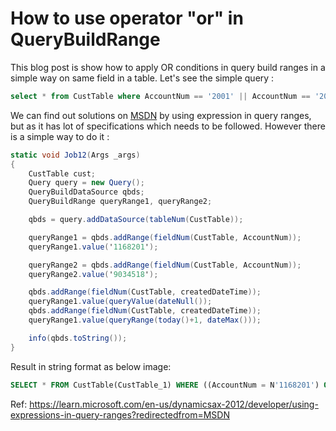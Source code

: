 # How to use operator "or" in QueryBuildRange


This blog post is show how to apply OR conditions in query build ranges in a simple way on same field in a table. Let's see the simple query :

```sql
select * from CustTable where AccountNum == '2001' || AccountNum == '2002'
```

We can find out solutions on [MSDN](https://msdn.microsoft.com/en-us/library/aa893981.aspx)  by using expression in query ranges, but as it has lot of specifications which needs to be followed. However there is a simple way to do it :

```cs
static void Job12(Args _args)
{
    CustTable cust;
    Query query = new Query();
    QueryBuildDataSource qbds;
    QueryBuildRange queryRange1, queryRange2;

    qbds = query.addDataSource(tableNum(CustTable));

    queryRange1 = qbds.addRange(fieldNum(CustTable, AccountNum));
    queryRange1.value('1168201');

    queryRange2 = qbds.addRange(fieldNum(CustTable, AccountNum));
    queryRange2.value('9034518');

    qbds.addRange(fieldNum(CustTable, createdDateTime));
    queryRange1.value(queryValue(dateNull());
    qbds.addRange(fieldNum(CustTable, createdDateTime));
    queryRange1.value(queryRange(today()+1, dateMax()));

    info(qbds.toString());
}
```

Result in string format as below image:

```sql
SELECT * FROM CustTable(CustTable_1) WHERE ((AccountNum = N'1168201') OR (AccountNum = N'9034518'))
```

Ref: https://learn.microsoft.com/en-us/dynamicsax-2012/developer/using-expressions-in-query-ranges?redirectedfrom=MSDN

